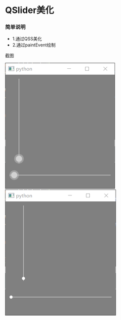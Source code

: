 # QSlider美化

### 简单说明
 - 1.通过QSS美化
 - 2.通过paintEvent绘制

截图

![1](ScreenShot/1.gif)
![1](ScreenShot/2.gif)